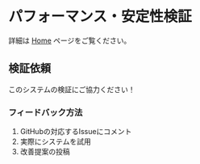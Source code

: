 # パフォーマンス・安定性検証

詳細は [Home](Home) ページをご覧ください。

## 検証依頼

このシステムの検証にご協力ください！

### フィードバック方法
1. GitHubの対応するIssueにコメント
2. 実際にシステムを試用
3. 改善提案の投稿
